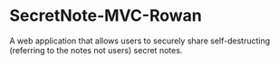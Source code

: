 # SecretNote-MVC-Rowan
A web application that allows users to securely share self-destructing (referring to the notes not users) secret notes.
